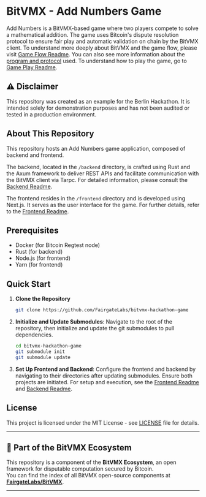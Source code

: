 # BitVMX - Add Numbers Game

Add Numbers is a BitVMX-based game where two players compete to solve a mathematical addition. The game uses Bitcoin's dispute resolution protocol to ensure fair play and automatic validation on chain by the BitVMX client. To understand more deeply about BitVMX and the game flow, please visit [Game Flow Readme](GAME_FLOW.md). You can also see more information about the [program and protocol](GAME_PROTOCOL_AND_PROGRAM.md) used. To understand how to play the game, go to [Game Play Readme](GAME_PLAY.md).

## ⚠️ Disclaimer

This repository was created as an example for the Berlin Hackathon. It is intended solely for demonstration purposes and has not been audited or tested in a production environment.

## About This Repository

This repository hosts an Add Numbers game application, composed of backend and frontend. 

The backend, located in the `/backend` directory, is crafted using Rust and the Axum framework to deliver REST APIs and facilitate communication with the BitVMX client via Tarpc. For detailed information, please consult the [Backend Readme](./backend/README.md).

The frontend resides in the `/frontend` directory and is developed using Next.js. It serves as the user interface for the game. For further details, refer to the [Frontend Readme](./frontend/README.md).

## Prerequisites

- Docker (for Bitcoin Regtest node)
- Rust (for backend)
- Node.js (for frontend)
- Yarn (for frontend)

## Quick Start

1. **Clone the Repository**

   ```bash
   git clone https://github.com/FairgateLabs/bitvmx-hackathon-game
   ```

2. **Initialize and Update Submodules**: 
  Navigate to the root of the repository, then initialize and update the git submodules to pull dependencies.

   ```bash
   cd bitvmx-hackathon-game
   git submodule init
   git submodule update
   ```

1. **Set Up Frontend and Backend**: 
   Configure the frontend and backend by navigating to their directories after updating submodules. Ensure both projects are initiated. For setup and execution, see the [Frontend Readme](./frontend/README.md) and [Backend Readme](./backend/README.md).



## License

This project is licensed under the MIT License - see [LICENSE](LICENSE) file for details.

---

## 🧩 Part of the BitVMX Ecosystem

This repository is a component of the **BitVMX Ecosystem**, an open framework for disputable computation secured by Bitcoin.  
You can find the index of all BitVMX open-source components at [**FairgateLabs/BitVMX**](https://github.com/FairgateLabs/BitVMX).

---
